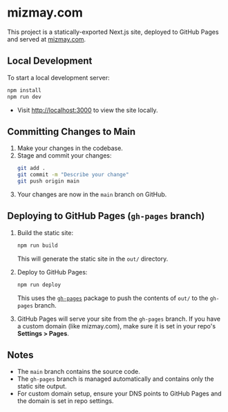 # mizmay.com

This project is a statically-exported Next.js site, deployed to GitHub Pages and served at [mizmay.com](https://mizmay.com).

## Local Development

To start a local development server:

```sh
npm install
npm run dev
```
- Visit [http://localhost:3000](http://localhost:3000) to view the site locally.

## Committing Changes to Main

1. Make your changes in the codebase.
2. Stage and commit your changes:
   ```sh
   git add .
   git commit -m "Describe your change"
   git push origin main
   ```
3. Your changes are now in the `main` branch on GitHub.

## Deploying to GitHub Pages (`gh-pages` branch)

1. Build the static site:
   ```sh
   npm run build
   ```
   This will generate the static site in the `out/` directory.

2. Deploy to GitHub Pages:
   ```sh
   npm run deploy
   ```
   This uses the [`gh-pages`](https://www.npmjs.com/package/gh-pages) package to push the contents of `out/` to the `gh-pages` branch.

3. GitHub Pages will serve your site from the `gh-pages` branch. If you have a custom domain (like mizmay.com), make sure it is set in your repo's **Settings > Pages**.

## Notes
- The `main` branch contains the source code.
- The `gh-pages` branch is managed automatically and contains only the static site output.
- For custom domain setup, ensure your DNS points to GitHub Pages and the domain is set in repo settings. 